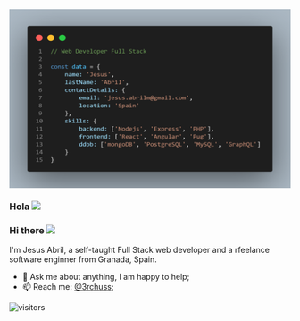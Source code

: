 <img align="center" alt="GIF" src="https://github.com/3rchuss/3rchuss/blob/master/images/code.png?raw=true" width="100%" height="320px" />

### Hola <img src="https://media.giphy.com/media/hvRJCLFzcasrR4ia7z/giphy.gif" width="25px">
### Hi there <img src="https://media.giphy.com/media/hvRJCLFzcasrR4ia7z/giphy.gif" width="25px">

I'm Jesus Abril, a self-taught Full Stack web developer and a rfeelance software enginner from Granada, Spain.

- 💬 Ask me about anything, I am happy to help;
- 📫 Reach me: [@3rchuss](https://twitter.com/3rchuss);


<!--
**3rChuss/3rChuss** is a ✨ _special_ ✨ repository because its `README.md` (this file) appears on your GitHub profile.

Here are some ideas to get you started:

- 🔭 I’m currently working on ...
- 🌱 I’m currently learning ...
- 👯 I’m looking to collaborate on ...
- 🤔 I’m looking for help with ...
- 💬 Ask me about ...
- 📫 How to reach me: ...
- 😄 Pronouns: ...
- ⚡ Fun fact: ...
-->


![visitors](https://visitor-badge.glitch.me/badge?page_id=3rChuss.3rChuss)